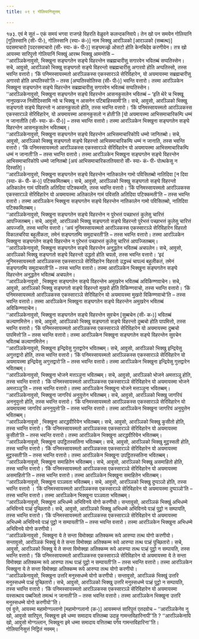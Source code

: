 ```yaml
---
title: ०९ ९ गोलियानिसुत्तम्

---
```


१७३. एवं मे सुतं – एकं समयं भगवा राजगहे विहरति वेळुवने कलन्दकनिवापे। तेन खो पन समयेन गोलियानि [गुलिस्सानि (सी॰ पी॰), गोलिस्सानि (स्या॰ कं॰)] नाम भिक्खु आरञ्ञिको [आरञ्ञको (सब्बत्थ)] पदसमाचारो [पदरसमाचारो (सी॰ स्या॰ कं॰ पी॰)] सङ्घमज्झे ओसटो होति केनचिदेव करणीयेन। तत्र खो आयस्मा सारिपुत्तो गोलियानिं भिक्खुं आरब्भ भिक्खू आमन्तेसि –  
‘‘आरञ्ञिकेनावुसो, भिक्खुना सङ्घगतेन सङ्घे विहरन्तेन सब्रह्मचारीसु सगारवेन भवितब्बं सप्पतिस्सेन। सचे, आवुसो, आरञ्ञिको भिक्खु सङ्घगतो सङ्घे विहरन्तो सब्रह्मचारीसु अगारवो होति अप्पतिस्सो, तस्स भवन्ति वत्तारो। ‘किं पनिमस्सायस्मतो आरञ्ञिकस्स एकस्सारञ्ञे सेरिविहारेन, यो अयमायस्मा सब्रह्मचारीसु अगारवो होति अप्पतिस्सो’ति – तस्स [अप्पतिस्सोतिस्स (सी॰ पी॰)] भवन्ति वत्तारो। तस्मा आरञ्ञिकेन भिक्खुना सङ्घगतेन सङ्घे विहरन्तेन सब्रह्मचारीसु सगारवेन भवितब्बं सप्पतिस्सेन।  
‘‘आरञ्ञिकेनावुसो, भिक्खुना सङ्घगतेन सङ्घे विहरन्तेन आसनकुसलेन भवितब्बं – ‘इति थेरे च भिक्खू नानुपखज्ज निसीदिस्सामि नवे च भिक्खू न आसनेन पटिबाहिस्सामी’ति। सचे, आवुसो, आरञ्ञिको भिक्खु सङ्घगतो सङ्घे विहरन्तो न आसनकुसलो होति, तस्स भवन्ति वत्तारो। ‘किं पनिमस्सायस्मतो आरञ्ञिकस्स एकस्सारञ्ञे सेरिविहारेन, यो अयमायस्मा आसनकुसलो न होती’ति [यो अयमायस्मा आभिसमाचारिकम्पि धम्मं न जानातीति (सी॰ स्या॰ कं॰ पी॰)] – तस्स भवन्ति वत्तारो। तस्मा आरञ्ञिकेन भिक्खुना सङ्घगतेन सङ्घे विहरन्तेन आसनकुसलेन भवितब्बम्।  
‘‘आरञ्ञिकेनावुसो, भिक्खुना सङ्घगतेन सङ्घे विहरन्तेन आभिसमाचारिकोपि धम्मो जानितब्बो। सचे, आवुसो, आरञ्ञिको भिक्खु सङ्घगतो सङ्घे विहरन्तो आभिसमाचारिकम्पि धम्मं न जानाति, तस्स भवन्ति वत्तारो। ‘किं पनिमस्सायस्मतो आरञ्ञिकस्स एकस्सारञ्ञे सेरिविहारेन यो अयमायस्मा आभिसमाचारिकम्पि धम्मं न जानाती’ति – तस्स भवन्ति वत्तारो। तस्मा आरञ्ञिकेन भिक्खुना सङ्घगतेन सङ्घे विहरन्तेन आभिसमाचारिकोपि धम्मो जानितब्बो [अयं आभिसमाचारिकततियवारो सी॰ स्या॰ कं॰ पी॰ पोत्थकेसु न दिस्सति]।  
‘‘आरञ्ञिकेनावुसो, भिक्खुना सङ्घगतेन सङ्घे विहरन्तेन नातिकालेन गामो पविसितब्बो नातिदिवा [न दिवा (स्या॰ कं॰ पी॰ क॰)] पटिक्कमितब्बम्। सचे, आवुसो, आरञ्ञिको भिक्खु सङ्घगतो सङ्घे विहरन्तो अतिकालेन गामं पविसति अतिदिवा पटिक्कमति, तस्स भवन्ति वत्तारो। ‘किं पनिमस्सायस्मतो आरञ्ञिकस्स एकस्सारञ्ञे सेरिविहारेन यो अयमायस्मा अतिकालेन गामं पविसति अतिदिवा पटिक्कमती’ति – तस्स भवन्ति वत्तारो। तस्मा आरञ्ञिकेन भिक्खुना सङ्घगतेन सङ्घे विहरन्तेन नातिकालेन गामो पविसितब्बो, नातिदिवा पटिक्कमितब्बम्।  
‘‘आरञ्ञिकेनावुसो, भिक्खुना सङ्घगतेन सङ्घे विहरन्तेन न पुरेभत्तं पच्छाभत्तं कुलेसु चारित्तं आपज्जितब्बम्। सचे, आवुसो, आरञ्ञिको भिक्खु सङ्घगतो सङ्घे विहरन्तो पुरेभत्तं पच्छाभत्तं कुलेसु चारित्तं आपज्जति, तस्स भवन्ति वत्तारो। ‘अयं नूनिमस्सायस्मतो आरञ्ञिकस्स एकस्सारञ्ञे सेरिविहारेन विहरतो विकालचरिया बहुलीकता, तमेनं सङ्घगतम्पि समुदाचरती’ति – तस्स भवन्ति वत्तारो। तस्मा आरञ्ञिकेन भिक्खुना सङ्घगतेन सङ्घे विहरन्तेन न पुरेभत्तं पच्छाभत्तं कुलेसु चारित्तं आपज्जितब्बम्।  
‘‘आरञ्ञिकेनावुसो, भिक्खुना सङ्घगतेन सङ्घे विहरन्तेन अनुद्धतेन भवितब्बं अचपलेन। सचे, आवुसो, आरञ्ञिको भिक्खु सङ्घगतो सङ्घे विहरन्तो उद्धतो होति चपलो, तस्स भवन्ति वत्तारो। ‘इदं नूनिमस्सायस्मतो आरञ्ञिकस्स एकस्सारञ्ञे सेरिविहारेन विहरतो उद्धच्चं चापल्यं बहुलीकतं, तमेनं सङ्घगतम्पि समुदाचरती’ति – तस्स भवन्ति वत्तारो। तस्मा आरञ्ञिकेन भिक्खुना सङ्घगतेन सङ्घे विहरन्तेन अनुद्धतेन भवितब्बं अचपलेन।  
‘‘आरञ्ञिकेनावुसो , भिक्खुना सङ्घगतेन सङ्घे विहरन्तेन अमुखरेन भवितब्बं अविकिण्णवाचेन। सचे, आवुसो, आरञ्ञिको भिक्खु सङ्घगतो सङ्घे विहरन्तो मुखरो होति विकिण्णवाचो, तस्स भवन्ति वत्तारो। ‘किं पनिमस्सायस्मतो आरञ्ञिकस्स एकस्सारञ्ञे सेरिविहारेन यो अयमायस्मा मुखरो विकिण्णवाचो’ति – तस्स भवन्ति वत्तारो। तस्मा आरञ्ञिकेन भिक्खुना सङ्घगतेन सङ्घे विहरन्तेन अमुखरेन भवितब्बं अविकिण्णवाचेन।  
‘‘आरञ्ञिकेनावुसो, भिक्खुना सङ्घगतेन सङ्घे विहरन्तेन सुवचेन [सुब्बचेन (सी॰ क॰)] भवितब्बं कल्याणमित्तेन। सचे, आवुसो, आरञ्ञिको भिक्खु सङ्घगतो सङ्घे विहरन्तो दुब्बचो होति पापमित्तो, तस्स भवन्ति वत्तारो। ‘किं पनिमस्सायस्मतो आरञ्ञिकस्स एकस्सारञ्ञे सेरिविहारेन यो अयमायस्मा दुब्बचो पापमित्तो’ति – तस्स भवन्ति वत्तारो। तस्मा आरञ्ञिकेन भिक्खुना सङ्घगतेन सङ्घे विहरन्तेन सुवचेन भवितब्बं कल्याणमित्तेन।  
‘‘आरञ्ञिकेनावुसो, भिक्खुना इन्द्रियेसु गुत्तद्वारेन भवितब्बम्। सचे, आवुसो, आरञ्ञिको भिक्खु इन्द्रियेसु अगुत्तद्वारो होति, तस्स भवन्ति वत्तारो। ‘किं पनिमस्सायस्मतो आरञ्ञिकस्स एकस्सारञ्ञे सेरिविहारेन यो अयमायस्मा इन्द्रियेसु अगुत्तद्वारो’ति – तस्स भवन्ति वत्तारो। तस्मा आरञ्ञिकेन भिक्खुना इन्द्रियेसु गुत्तद्वारेन भवितब्बम्।  
‘‘आरञ्ञिकेनावुसो, भिक्खुना भोजने मत्तञ्ञुना भवितब्बम्। सचे, आवुसो, आरञ्ञिको भोजने अमत्तञ्ञू होति, तस्स भवन्ति वत्तारो। ‘किं पनिमस्सायस्मतो आरञ्ञिकस्स एकस्सारञ्ञे सेरिविहारेन यो अयमायस्मा भोजने अमत्तञ्ञू’ति – तस्स भवन्ति वत्तारो। तस्मा आरञ्ञिकेन भिक्खुना भोजने मत्तञ्ञुना भवितब्बम्।  
‘‘आरञ्ञिकेनावुसो, भिक्खुना जागरियं अनुयुत्तेन भवितब्बम्। सचे, आवुसो, आरञ्ञिको भिक्खु जागरियं अननुयुत्तो होति, तस्स भवन्ति वत्तारो। ‘किं पनिमस्सायस्मतो आरञ्ञिकस्स एकस्सारञ्ञे सेरिविहारेन यो अयमायस्मा जागरियं अननुयुत्तो’ति – तस्स भवन्ति वत्तारो। तस्मा आरञ्ञिकेन भिक्खुना जागरियं अनुयुत्तेन भवितब्बम्।  
‘‘आरञ्ञिकेनावुसो , भिक्खुना आरद्धवीरियेन भवितब्बम्। सचे, आवुसो, आरञ्ञिको भिक्खु कुसीतो होति, तस्स भवन्ति वत्तारो। ‘किं पनिमस्सायस्मतो आरञ्ञिकस्स एकस्सारञ्ञे सेरिविहारेन यो अयमायस्मा कुसीतो’ति – तस्स भवन्ति वत्तारो। तस्मा आरञ्ञिकेन भिक्खुना आरद्धवीरियेन भवितब्बम्।  
‘‘आरञ्ञिकेनावुसो, भिक्खुना उपट्ठितस्सतिना भवितब्बम्। सचे, आवुसो, आरञ्ञिको भिक्खु मुट्ठस्सती होति, तस्स भवन्ति वत्तारो। ‘किं पनिमस्सायस्मतो आरञ्ञिकस्स एकस्सारञ्ञे सेरिविहारेन यो अयमायस्मा मुट्ठस्सती’ति – तस्स भवन्ति वत्तारो। तस्मा आरञ्ञिकेन भिक्खुना उपट्ठितस्सतिना भवितब्बम्।  
‘‘आरञ्ञिकेनावुसो, भिक्खुना समाहितेन भवितब्बम्। सचे, आवुसो, आरञ्ञिको भिक्खु असमाहितो होति, तस्स भवन्ति वत्तारो। ‘किं पनिमस्सायस्मतो आरञ्ञिकस्स एकस्सारञ्ञे सेरिविहारेन यो अयमायस्मा असमाहितो’ति – तस्स भवन्ति वत्तारो। तस्मा आरञ्ञिकेन भिक्खुना समाहितेन भवितब्बम्।  
‘‘आरञ्ञिकेनावुसो, भिक्खुना पञ्ञवता भवितब्बम्। सचे, आवुसो, आरञ्ञिको भिक्खु दुप्पञ्ञो होति, तस्स भवन्ति वत्तारो । ‘किं पनिमस्सायस्मतो आरञ्ञिकस्स एकस्सारञ्ञे सेरिविहारेन यो अयमायस्मा दुप्पञ्ञो’ति – तस्स भवन्ति वत्तारो। तस्मा आरञ्ञिकेन भिक्खुना पञ्ञवता भवितब्बम्।  
‘‘आरञ्ञिकेनावुसो, भिक्खुना अभिधम्मे अभिविनये योगो करणीयो। सन्तावुसो, आरञ्ञिकं भिक्खुं अभिधम्मे अभिविनये पञ्हं पुच्छितारो। सचे, आवुसो, आरञ्ञिको भिक्खु अभिधम्मे अभिविनये पञ्हं पुट्ठो न सम्पायति, तस्स भवन्ति वत्तारो। ‘किं पनिमस्सायस्मतो आरञ्ञिकस्स एकस्सारञ्ञे सेरिविहारेन यो अयमायस्मा अभिधम्मे अभिविनये पञ्हं पुट्ठो न सम्पायती’ति – तस्स भवन्ति वत्तारो। तस्मा आरञ्ञिकेन भिक्खुना अभिधम्मे अभिविनये योगो करणीयो।  
‘‘आरञ्ञिकेनावुसो , भिक्खुना ये ते सन्ता विमोक्खा अतिक्कम्म रूपे आरुप्पा तत्थ योगो करणीयो। सन्तावुसो, आरञ्ञिकं भिक्खुं ये ते सन्ता विमोक्खा अतिक्कम्म रूपे आरुप्पा तत्थ पञ्हं पुच्छितारो। सचे, आवुसो, आरञ्ञिको भिक्खु ये ते सन्ता विमोक्खा अतिक्कम्म रूपे आरुप्पा तत्थ पञ्हं पुट्ठो न सम्पायति, तस्स भवन्ति वत्तारो। ‘किं पनिमस्सायस्मतो आरञ्ञिकस्स एकस्सारञ्ञे सेरिविहारेन यो अयमायस्मा ये ते सन्ता विमोक्खा अतिक्कम्म रूपे आरुप्पा तत्थ पञ्हं पुट्ठो न सम्पायती’ति – तस्स भवन्ति वत्तारो। तस्मा आरञ्ञिकेन भिक्खुना ये ते सन्ता विमोक्खा अतिक्कम्म रूपे आरुप्पा तत्थ योगो करणीयो।  
‘‘आरञ्ञिकेनावुसो, भिक्खुना उत्तरि मनुस्सधम्मे योगो करणीयो। सन्तावुसो, आरञ्ञिकं भिक्खुं उत्तरि मनुस्सधम्मे पञ्हं पुच्छितारो। सचे, आवुसो, आरञ्ञिको भिक्खु उत्तरि मनुस्सधम्मे पञ्हं पुट्ठो न सम्पायति, तस्स भवन्ति वत्तारो। ‘किं पनिमस्सायस्मतो आरञ्ञिकस्स एकस्सारञ्ञे सेरिविहारेन यो अयमायस्मा यस्सत्थाय पब्बजितो तमत्थं न जानाती’ति – तस्स भवन्ति वत्तारो। तस्मा आरञ्ञिकेन भिक्खुना उत्तरि मनुस्सधम्मे योगो करणीयो’’ति।  
एवं वुत्ते, आयस्मा महामोग्गल्लानो [महामोग्गलानो (क॰)] आयस्मन्तं सारिपुत्तं एतदवोच – ‘‘आरञ्ञिकेनेव नु खो, आवुसो सारिपुत्त, भिक्खुना इमे धम्मा समादाय वत्तितब्बा उदाहु गामन्तविहारिनापी’’ति ? ‘‘आरञ्ञिकेनापि खो, आवुसो मोग्गल्लान, भिक्खुना इमे धम्मा समादाय वत्तितब्बा पगेव गामन्तविहारिना’’ति।  
गोलियानिसुत्तं निट्ठितं नवमम्।  

